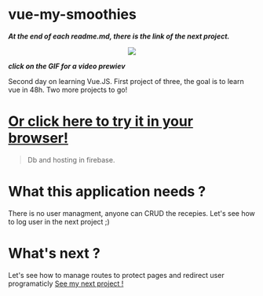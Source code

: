 # vue-my-smoothies
***At the end of each readme.md, there is the link of the next project.***

<p align="center">
<a href="https://res.cloudinary.com/duydvdaxd/video/upload/v1584197860/Vue-Sprint/vue-my-smoothies_1_ft91ns.mp4"><img src="https://res.cloudinary.com/duydvdaxd/image/upload/v1584291030/Vue-Sprint/vue-my-smoothies_1_sueufx.gif"></a>
</p>

***click on the GIF for a video prewiev***

Second day on learning Vue.JS.
First project of three, the goal is to learn vue in 48h.
Two more projects to go!

# <a class='text-center' href="https://vue-my-smoothies.firebaseapp.com/#/">Or click here to try it in your browser!</a>

> Db and hosting in firebase.

# What this application needs ?
There is no user managment, anyone can CRUD the recepies.
Let's see how to log user in the next project ;)

# What's next ?
Let's see how to manage routes to protect pages and redirect user programaticly
<a href="https://github.com/letItCurl/power-chat-vue/">See my next project !</a>
